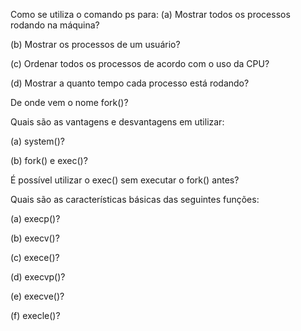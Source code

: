 
Como se utiliza o comando ps para:
(a) Mostrar todos os processos rodando na máquina?

(b) Mostrar os processos de um usuário?

(c) Ordenar todos os processos de acordo com o uso da CPU?

(d) Mostrar a quanto tempo cada processo está rodando?

De onde vem o nome fork()?

Quais são as vantagens e desvantagens em utilizar:

(a) system()?

(b) fork() e exec()?

É possível utilizar o exec() sem executar o fork() antes?

Quais são as características básicas das seguintes funções:

(a) execp()?

(b) execv()?

(c) exece()?

(d) execvp()?

(e) execve()?

(f) execle()?
